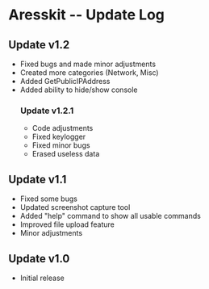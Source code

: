 # Aresskit -- Update Log

## Update v1.2
 * Fixed bugs and made minor adjustments
 * Created more categories (Network, Misc)
 * Added GetPublicIPAddress
 * Added ability to hide/show console
	### Update v1.2.1
	* Code adjustments
	* Fixed keylogger
	* Fixed minor bugs
	* Erased useless data
  
## Update v1.1
 * Fixed some bugs
 * Updated screenshot capture tool
 * Added "help" command to show all usable commands
 * Improved file upload feature
 * Minor adjustments

## Update v1.0
 * Initial release